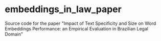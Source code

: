 # embeddings_in_law_paper
Source code for the paper "Impact of Text Specificity and Size on Word Embeddings Performance: an Empirical Evaluation in Brazilian Legal Domain"

